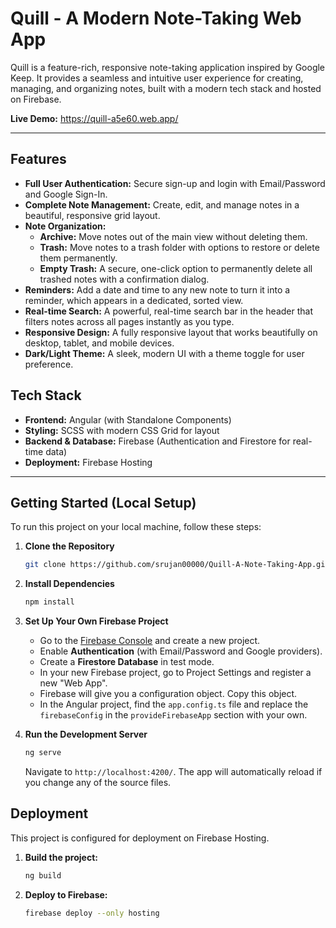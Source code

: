 # Quill - A Modern Note-Taking Web App

Quill is a feature-rich, responsive note-taking application inspired by Google Keep. It provides a seamless and intuitive user experience for creating, managing, and organizing notes, built with a modern tech stack and hosted on Firebase.

**Live Demo:** https://quill-a5e60.web.app/

---

## Features

- **Full User Authentication:** Secure sign-up and login with Email/Password and Google Sign-In.
- **Complete Note Management:** Create, edit, and manage notes in a beautiful, responsive grid layout.
- **Note Organization:**
  - **Archive:** Move notes out of the main view without deleting them.
  - **Trash:** Move notes to a trash folder with options to restore or delete them permanently.
  - **Empty Trash:** A secure, one-click option to permanently delete all trashed notes with a confirmation dialog.
- **Reminders:** Add a date and time to any new note to turn it into a reminder, which appears in a dedicated, sorted view.
- **Real-time Search:** A powerful, real-time search bar in the header that filters notes across all pages instantly as you type.
- **Responsive Design:** A fully responsive layout that works beautifully on desktop, tablet, and mobile devices.
- **Dark/Light Theme:** A sleek, modern UI with a theme toggle for user preference.

## Tech Stack

- **Frontend:** Angular (with Standalone Components)
- **Styling:** SCSS with modern CSS Grid for layout
- **Backend & Database:** Firebase (Authentication and Firestore for real-time data)
- **Deployment:** Firebase Hosting

---

## Getting Started (Local Setup)

To run this project on your local machine, follow these steps:

1.  **Clone the Repository**

    ```bash
    git clone https://github.com/srujan00000/Quill-A-Note-Taking-App.git cd YOUR_REPOSITORY_NAME
    ```

2.  **Install Dependencies**

    ```bash
    npm install
    ```

3.  **Set Up Your Own Firebase Project**

    - Go to the [Firebase Console](https://console.firebase.google.com/) and create a new project.
    - Enable **Authentication** (with Email/Password and Google providers).
    - Create a **Firestore Database** in test mode.
    - In your new Firebase project, go to Project Settings and register a new "Web App".
    - Firebase will give you a configuration object. Copy this object.
    - In the Angular project, find the `app.config.ts` file and replace the `firebaseConfig` in the `provideFirebaseApp` section with your own.

4.  **Run the Development Server**
    ```bash
    ng serve
    ```
    Navigate to `http://localhost:4200/`. The app will automatically reload if you change any of the source files.

## Deployment

This project is configured for deployment on Firebase Hosting.

1.  **Build the project:**
    ```bash
    ng build
    ```
2.  **Deploy to Firebase:**
    ```bash
    firebase deploy --only hosting
    ```
